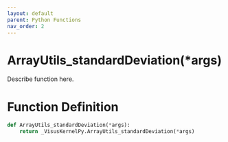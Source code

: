 ```yaml
---
layout: default
parent: Python Functions
nav_order: 2
---
```


# ArrayUtils_standardDeviation(*args)

Describe function here.

# Function Definition

```python
def ArrayUtils_standardDeviation(*args):
    return _VisusKernelPy.ArrayUtils_standardDeviation(*args)
```